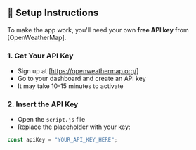 ## 🔧 Setup Instructions

To make the app work, you'll need your own **free API key** from [OpenWeatherMap].

### 1. Get Your API Key

- Sign up at [https://openweathermap.org/]
- Go to your dashboard and create an API key
- It may take 10-15 minutes to activate

### 2. Insert the API Key

- Open the `script.js` file
- Replace the placeholder with your key:

```js
const apiKey = "YOUR_API_KEY_HERE";